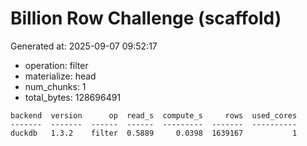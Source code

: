 # Billion Row Challenge (scaffold)

Generated at: 2025-09-07 09:52:17

- operation: filter
- materialize: head
- num_chunks: 1
- total_bytes: 128696491

```text
backend  version      op  read_s  compute_s     rows  used_cores
-------  -------  ------  ------  ---------  -------  ----------
duckdb   1.3.2    filter  0.5889     0.0398  1639167           1
```
